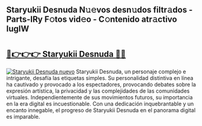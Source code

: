 ## Staryukii Desnuda N𝚞𝚎vos desn𝚞dos filtr𝚊dos - Parts-IRy F𝚘tos vid𝚎o - C𝚘ntenido atr𝚊ctivo IugIW

# <h2><a href="http://mb4r1lq.tromn.icu/?c=Staryukii+Desnuda">🔗👉👉👉 Staryukii Desnuda 🔗🔗</a></h2>

[![Staryukii Desnuda nuevo](https://i.imgur.com/pEAQMta.gif)](http://mb4r1lq.tromn.icu/?c=Staryukii+Desnuda)
Staryukii Desnuda, un personaje complejo e intrigante, desafía las etiquetas simples. Su personalidad distintiva en línea ha cautivado y provocado a los espectadores, provocando debates sobre la expresión artística, la privacidad y las complejidades de las comunidades virtuales. Independientemente de sus movimientos futuros, su importancia en la era digital es incuestionable. Con una dedicación inquebrantable y un encanto innegable, el progreso de Staryukii Desnuda en el panorama digital es imparable.
